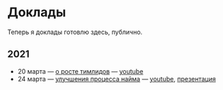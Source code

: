 # Доклады

Теперь я доклады готовлю здесь, публично.

## 2021
- 20 марта — [о росте тимлидов](podlodka-2021-03-20.md) — [youtube](https://www.youtube.com/watch?v=-ZXhMJ4M9xI)
- 24 марта — [улучшения процесса найма](softwise-2021-03-24.md) — [youtube](https://www.youtube.com/watch?v=CuBmbnGeC6M), [презентация](hiring-bulk-vs-iterations.key)
